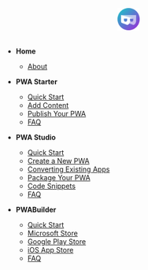 <div align=center>
  <img width="45" src="assets/icons/pwa-builder.png">
</div>
<br>

<!-- 
  <a href="#/starter/">  </a>
  <a href="#/studio/">  </a>
  <a href="#/builder/">  </a>
--->

- **Home** 
  - <a href="#/"> About </a>

- **PWA Starter** 
  - <a href="#/starter/quick-start"> Quick Start </a>
  - <a href="#/starter/adding-content"> Add Content </a>
  - <a href="#/starter/publish"> Publish Your PWA </a>
  - <a href="#/starter/faq"> FAQ </a>
  
- **PWA Studio**
  - <a href="#/studio/quick-start">Quick Start</a>
  - <a href="#/studio/create-new"> Create a New PWA </a>
  - <a href="#/studio/existing-app"> Converting Existing Apps </a>
  - <a href="#/studio/package"> Package Your PWA </a>
  - <a href="#/studio/snippets"> Code Snippets </a>
  - <a href="#/studio/faq"> FAQ </a>

- **PWABuilder**
  - <a href="#/builder/quick-start"> Quick Start </a>
  - <a href="#/builder/windows">  Microsoft Store </a>
  - <a href="#/builder/android"> Google Play Store </a>
  - <a href="#/builder/iOS"> iOS App Store </a>
  - <a href="#/builder/FAQ"> FAQ </a>